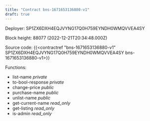 ```yaml
---
title: "Contract bns-1671653136880-v1"
draft: true
---
```

Deployer: SP1ZX6DXH4EQJVYNG17Q0H759EYNDH0WMQVVEA4SY


 



Block height: 88077 (2022-12-21T20:34:48.000Z)

Source code: {{<contractref "bns-1671653136880-v1" SP1ZX6DXH4EQJVYNG17Q0H759EYNDH0WMQVVEA4SY bns-1671653136880-v1>}}

Functions:

* list-name _private_
* to-bool-response _private_
* change-price _public_
* purchase-name _public_
* unlist-name _public_
* get-current-name _read_only_
* get-listing _read_only_
* is-admin _read_only_

